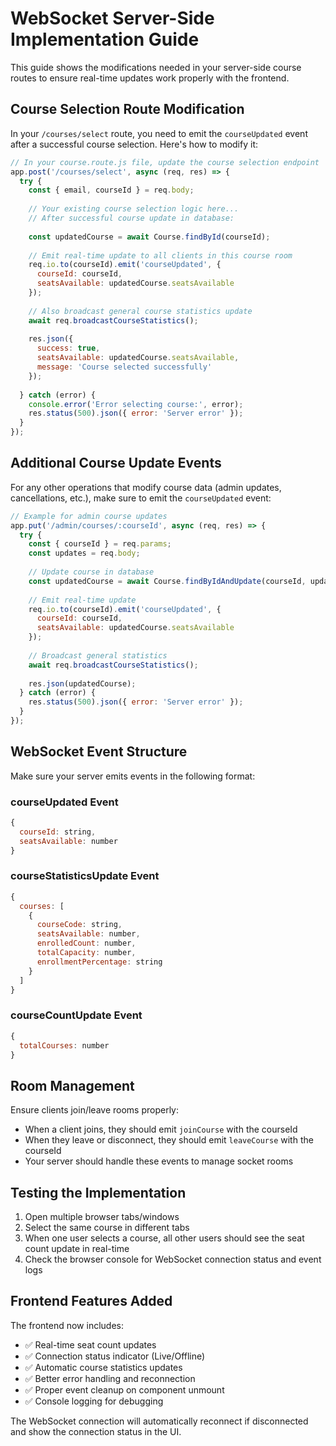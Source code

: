 # WebSocket Server-Side Implementation Guide

This guide shows the modifications needed in your server-side course routes to ensure real-time updates work properly with the frontend.

## Course Selection Route Modification

In your `/courses/select` route, you need to emit the `courseUpdated` event after a successful course selection. Here's how to modify it:

```javascript
// In your course.route.js file, update the course selection endpoint
app.post('/courses/select', async (req, res) => {
  try {
    const { email, courseId } = req.body;
    
    // Your existing course selection logic here...
    // After successful course update in database:
    
    const updatedCourse = await Course.findById(courseId);
    
    // Emit real-time update to all clients in this course room
    req.io.to(courseId).emit('courseUpdated', {
      courseId: courseId,
      seatsAvailable: updatedCourse.seatsAvailable
    });
    
    // Also broadcast general course statistics update
    await req.broadcastCourseStatistics();
    
    res.json({
      success: true,
      seatsAvailable: updatedCourse.seatsAvailable,
      message: 'Course selected successfully'
    });
    
  } catch (error) {
    console.error('Error selecting course:', error);
    res.status(500).json({ error: 'Server error' });
  }
});
```

## Additional Course Update Events

For any other operations that modify course data (admin updates, cancellations, etc.), make sure to emit the `courseUpdated` event:

```javascript
// Example for admin course updates
app.put('/admin/courses/:courseId', async (req, res) => {
  try {
    const { courseId } = req.params;
    const updates = req.body;
    
    // Update course in database
    const updatedCourse = await Course.findByIdAndUpdate(courseId, updates, { new: true });
    
    // Emit real-time update
    req.io.to(courseId).emit('courseUpdated', {
      courseId: courseId,
      seatsAvailable: updatedCourse.seatsAvailable
    });
    
    // Broadcast general statistics
    await req.broadcastCourseStatistics();
    
    res.json(updatedCourse);
  } catch (error) {
    res.status(500).json({ error: 'Server error' });
  }
});
```

## WebSocket Event Structure

Make sure your server emits events in the following format:

### courseUpdated Event
```javascript
{
  courseId: string,
  seatsAvailable: number
}
```

### courseStatisticsUpdate Event
```javascript
{
  courses: [
    {
      courseCode: string,
      seatsAvailable: number,
      enrolledCount: number,
      totalCapacity: number,
      enrollmentPercentage: string
    }
  ]
}
```

### courseCountUpdate Event
```javascript
{
  totalCourses: number
}
```

## Room Management

Ensure clients join/leave rooms properly:
- When a client joins, they should emit `joinCourse` with the courseId
- When they leave or disconnect, they should emit `leaveCourse` with the courseId
- Your server should handle these events to manage socket rooms

## Testing the Implementation

1. Open multiple browser tabs/windows
2. Select the same course in different tabs
3. When one user selects a course, all other users should see the seat count update in real-time
4. Check the browser console for WebSocket connection status and event logs

## Frontend Features Added

The frontend now includes:
- ✅ Real-time seat count updates
- ✅ Connection status indicator (Live/Offline)
- ✅ Automatic course statistics updates
- ✅ Better error handling and reconnection
- ✅ Proper event cleanup on component unmount
- ✅ Console logging for debugging

The WebSocket connection will automatically reconnect if disconnected and show the connection status in the UI.
